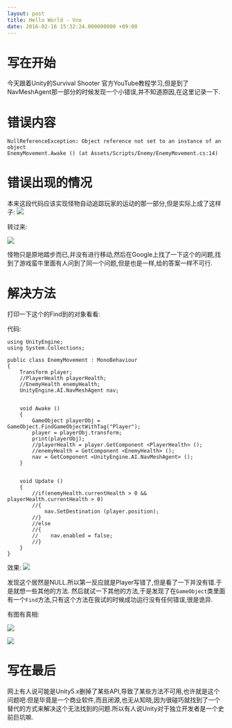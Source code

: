 ```yaml
---
layout: post
title: Hello World - Vno
date: 2016-02-16 15:32:24.000000000 +09:00
---
```


# 写在开始
今天跟着Unity的Survival Shooter 官方YouTube教程学习,但是到了NavMeshAgent那一部分的时候发现一个小错误,并不知道原因,在这里记录一下.
# 错误内容
```
NullReferenceException: Object reference not set to an instance of an object
EnemyMovement.Awake () (at Assets/Scripts/Enemy/EnemyMovement.cs:14)
```
# 错误出现的情况
本来这段代码应该实现怪物自动追踪玩家的运动的那一部分,但是实际上成了这样子:
![](http://softlab.sdut.edu.cn/blog/yinjunbo/wp-content/uploads/sites/16/2017/07/Unity_NullReferenceException_1.png)

转过来:

![](http://softlab.sdut.edu.cn/blog/yinjunbo/wp-content/uploads/sites/16/2017/07/Unity_NullReferenceException_2.png)

怪物只是原地踏步而已,并没有进行移动,然后在Google上找了一下这个的问题,找到了游戏蛮牛里面有人问到了同一个问题,但是也是一样,给的答案一样不可行.
# 解决方法
打印一下这个的Find到的对象看看:

代码:
```
using UnityEngine;
using System.Collections;

public class EnemyMovement : MonoBehaviour
{
    Transform player;
    //PlayerHealth playerHealth;
    //EnemyHealth enemyHealth;
    UnityEngine.AI.NavMeshAgent nav;


    void Awake ()
    {
        GameObject playerObj = GameObject.FindGameObjectWithTag("Player");
        player = playerObj.transform;
        print(playerObj);
        //playerHealth = player.GetComponent <PlayerHealth> ();
        //enemyHealth = GetComponent <EnemyHealth> ();
        nav = GetComponent <UnityEngine.AI.NavMeshAgent> ();
    }


    void Update ()
    {
        //if(enemyHealth.currentHealth > 0 && playerHealth.currentHealth > 0)
        //{
            nav.SetDestination (player.position);
        //}
        //else
        //{
        //    nav.enabled = false;
        //}
    }
}
```
效果:
![](http://softlab.sdut.edu.cn/blog/yinjunbo/wp-content/uploads/sites/16/2017/07/Unity_NullReferenceException_3.png)

发现这个居然是NULL.所以第一反应就是Player写错了,但是看了一下并没有错.于是就想一些其他的方法.
然后就试一下其他的方法,于是发现了在`GameObject`类里面有一个`Find`方法,只有这个方法在我试的时候成功运行没有任何错误,很是诡异.

有图有真相:

![](http://softlab.sdut.edu.cn/blog/yinjunbo/wp-content/uploads/sites/16/2017/07/Unity_NullReferenceException_4.png)

![](http://softlab.sdut.edu.cn/blog/yinjunbo/wp-content/uploads/sites/16/2017/07/Unity_NullReferenceException_5.png)

# 写在最后
网上有人说可能是Unity5.x删掉了某些API,导致了某些方法不可用,也许就是这个问题吧.但是毕竟是一个商业软件,而且闭源,也无从知晓,因为很碰巧就找到了一个替代的方式来解决这个无法找到的问题.所以有人说Unity对于独立开发者是一个史前巨坑嘛.
